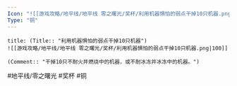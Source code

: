 ```yaml
---
Icon: "![[游戏攻略/地平线/地平线 零之曙光/奖杯/利用机器惧怕的弱点干掉10只机器.png|30]]"
Type: "铜"
---
```

```ad-common-bronze-trophy
title: (Title:: "利用机器惧怕的弱点干掉10只机器")
![[游戏攻略/地平线/地平线 零之曙光/奖杯/利用机器惧怕的弱点干掉10只机器.png|100]]

(Comment:: "干掉10只不耐火并燃烧中的机器，或不耐冰冻并冰冻中的机器。")
```

#地平线/零之曙光 #奖杯 #铜
